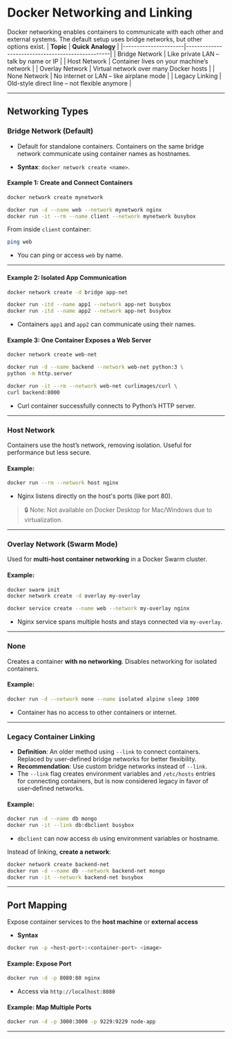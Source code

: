 # Docker Networking and Linking
Docker networking enables containers to communicate with each other and external systems. The default setup uses bridge networks, but other options exist.
| **Topic**            | **Quick Analogy**                                |
|----------------------|--------------------------------------------------|
| Bridge Network       | Like private LAN – talk by name or IP            |
| Host Network         | Container lives on your machine’s network        |
| Overlay Network      | Virtual network over many Docker hosts           |
| None Network         | No internet or LAN – like airplane mode          |
| Legacy Linking       | Old-style direct line – not flexible anymore     |

---

##  Networking Types
### Bridge Network (Default)
- Default for standalone containers. Containers on the same bridge network communicate using container names as hostnames.

- **Syntax**: `docker network create <name>`.

#### Example 1: Create and Connect Containers
```bash
docker network create mynetwork

docker run -d --name web --network mynetwork nginx
docker run -it --rm --name client --network mynetwork busybox
```

From inside `client` container:
```bash
ping web
```
- You can ping or access `web` by name.

---

#### Example 2: Isolated App Communication
```bash
docker network create -d bridge app-net

docker run -itd --name app1 --network app-net busybox
docker run -itd --name app2 --network app-net busybox
```
- Containers `app1` and `app2` can communicate using their names.

#### Example 3: One Container Exposes a Web Server
```bash
docker network create web-net

docker run -d --name backend --network web-net python:3 \
python -m http.server

docker run -it --rm --network web-net curlimages/curl \
curl backend:8000
```
- Curl container successfully connects to Python’s HTTP server.

---

### Host Network
Containers use the host’s network, removing isolation. Useful for performance but less secure.
#### Example:
```bash
docker run --rm --network host nginx
```
- Nginx listens directly on the host's ports (like port 80).
> 🔒 Note: Not available on Docker Desktop for Mac/Windows due to virtualization.

---

### Overlay Network (Swarm Mode)
Used for **multi-host container networking** in a Docker Swarm cluster.

#### Example:
```bash
docker swarm init
docker network create -d overlay my-overlay

docker service create --name web --network my-overlay nginx
```
- Nginx service spans multiple hosts and stays connected via `my-overlay`.

---

### None
Creates a container **with no networking**. Disables networking for isolated containers.
#### Example:
```bash
docker run -d --network none --name isolated alpine sleep 1000
```
- Container has no access to other containers or internet.

---

### Legacy Container Linking
- **Definition**: An older method using `--link` to connect containers. Replaced by user-defined bridge networks for better flexibility.
- **Recommendation**: Use custom bridge networks instead of `--link`.
- The `--link` flag creates environment variables and `/etc/hosts` entries for connecting containers, but is now considered legacy in favor of user‑defined networks. 
#### Example:
```bash
docker run -d --name db mongo
docker run -it --link db:dbclient busybox
```
- `dbclient` can now access `db` using environment variables or hostname.

Instead of linking, **create a network**:
```bash
docker network create backend-net
docker run -d --name db --network backend-net mongo
docker run -it --network backend-net busybox
```

---

## Port Mapping
Expose container services to the **host machine** or **external access**
- **Syntax** 
```bash
docker run -p <host-port>:<container-port> <image>
```  
#### Example: Expose Port
```bash
docker run -d -p 8080:80 nginx
```
- Access via `http://localhost:8080`

#### Example: Map Multiple Ports
```bash
docker run -d -p 3000:3000 -p 9229:9229 node-app
```

---

